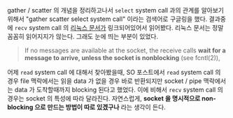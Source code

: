 gather / scatter 의 개념을 정리하고나서 `select` system call 과의 관계를 알아보기 위해서 "gather scatter select system call" 이라는 검색어로 구글링을 했다. 결과중에 `recv` system call 의 [리눅스 문서가](http://www.tutorialspoint.com/unix_system_calls/recv.htm) 링크되어있어서 읽어봤다. 리눅스 문서는 정말 꼼꼼히 읽어지지가 않는다. 그래도 눈에 띄는 부분이 있었다.

> If no messages are available at the socket, the receive calls **wait for a message to arrive, unless the socket is nonblocking** (see fcntl(2)),

어제 `read` system call 에 대해서 찾아봤을때, SO 포스트에서 `read` system call 의 경우 file 맥락에서는 읽을 data 가 없을 경우 바로 반환되지만 socket / pipe 맥락에서는 data 가 도착할때까지 blocking 된다고 했었다. 이에 비해서 `recv` system call 의 경우는 socket 의 특성에 따라 달라진다. 자연스럽게, **socket 을 명시적으로 non-blocking 으로 만드는 방법이 따로 있겠구나** 라는 생각이 든다.
